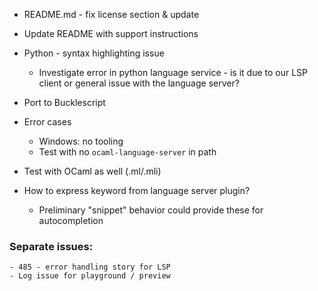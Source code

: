 - README.md - fix license section & update
- Update README with support instructions

- Python - syntax highlighting issue
    - Investigate error in python language service - is it due to our LSP client or general issue with the language server?

- Port to Bucklescript

- Error cases
    - Windows: no tooling
    - Test with no `ocaml-language-server` in path

- Test with OCaml as well (.ml/.mli)

- How to express keyword from language server plugin?
    - Preliminary "snippet" behavior could provide these for autocompletion

### Separate issues:
    - 485 - error handling story for LSP
    - Log issue for playground / preview
